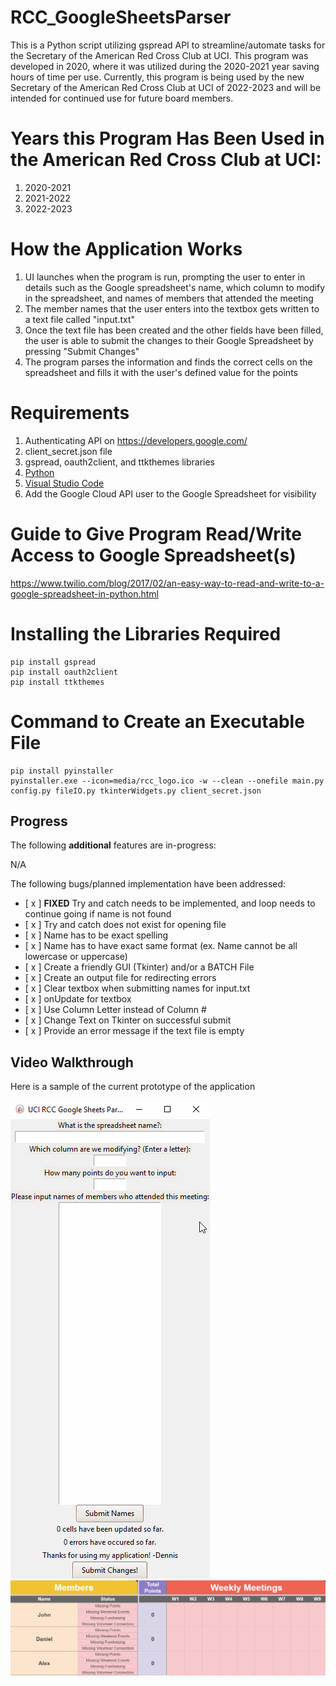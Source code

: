 # RCC_GoogleSheetsParser
This is a Python script utilizing gspread API to streamline/automate tasks for the Secretary of the American Red Cross Club at UCI. This program was developed in 2020, where it was utilized during the 2020-2021 year saving hours of time per use. Currently, this program is being used by the new Secretary of the American Red Cross Club at UCI of 2022-2023 and will be intended for continued use for future board members.

# Years this Program Has Been Used in the American Red Cross Club at UCI:
1. 2020-2021
2. 2021-2022
3. 2022-2023

# How the Application Works
1. UI launches when the program is run, prompting the user to enter in details such as the Google spreadsheet's name, which column to modify in the spreadsheet, and names of members that attended the meeting
2. The member names that the user enters into the textbox gets written to a text file called "input.txt"
3. Once the text file has been created and the other fields have been filled, the user is able to submit the changes to their Google Spreadsheet by pressing "Submit Changes"
4. The program parses the information and finds the correct cells on the spreadsheet and fills it with the user's defined value for the points

# Requirements
1. Authenticating API on https://developers.google.com/
2. client_secret.json file
3. gspread, oauth2client, and ttkthemes libraries
4. [Python](https://www.python.org/downloads/)
5. [Visual Studio Code](https://code.visualstudio.com/)
6. Add the Google Cloud API user to the Google Spreadsheet for visibility

# Guide to Give Program Read/Write Access to Google Spreadsheet(s)
https://www.twilio.com/blog/2017/02/an-easy-way-to-read-and-write-to-a-google-spreadsheet-in-python.html

# Installing the Libraries Required
```
pip install gspread
pip install oauth2client
pip install ttkthemes
```

# Command to Create an Executable File
```
pip install pyinstaller
pyinstaller.exe --icon=media/rcc_logo.ico -w --clean --onefile main.py config.py fileIO.py tkinterWidgets.py client_secret.json
```

## Progress

The following **additional** features are in-progress:

N/A

The following bugs/planned implementation have been addressed:
* [ x ] **FIXED** Try and catch needs to be implemented, and loop needs to continue going if name is not found
* [ x ] Try and catch does not exist for opening file
* [ x ] Name has to be exact spelling
* [ x ] Name has to have exact same format (ex. Name cannot be all lowercase or uppercase)
* [ x ] Create a friendly GUI (Tkinter) and/or a BATCH File
* [ x ] Create an output file for redirecting errors
* [ x ] Clear textbox when submitting names for input.txt
* [ x ] onUpdate for textbox
* [ x ] Use Column Letter instead of Column #
* [ x ] Change Text on Tkinter on successful submit
* [ x ] Provide an error message if the text file is empty

## Video Walkthrough

Here is a sample of the current prototype of the application

<img src='media/app_walkthrough.gif' title='App Walkthrough' width='' alt='App Walkthrough' />

<img src='media/sheets_walkthrough2.gif' title='Google Sheets Walkthrough' width='' alt='Google Sheets Walkthrough' />
